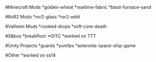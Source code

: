 #Minecraft Mods
*golden-wheat
*realtime-fabric
*blast-furnace-sand

#RoR2 Mods
*ror2-glass
*ror2-eddi

#Valheim Mods
*cooked-drops
*soft-core-death

#S&box
*breakfloor
*OITC
*worked on TTT

#Unity Projects
*guards
*yumfps
*asteroids-space-ship-game

#Other
*worked on ss14
